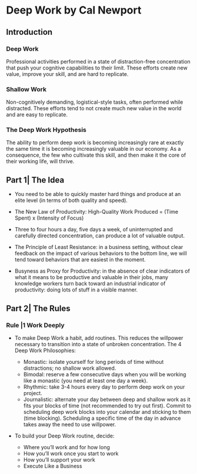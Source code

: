 # Deep Work by Cal Newport

## Introduction

### Deep Work

Professional activities performed in a state of distraction-free concentration that push your cognitive capabilities to their limit. These efforts create new value, improve your skill, and are hard to replicate.

### Shallow Work

Non-cognitively demanding, logistical-style tasks, often performed while distracted. These efforts tend to not create much new value in the world and are easy to replicate.

### The Deep Work Hypothesis

The ability to perform deep work is becoming increasingly rare at exactly the same time it is becoming increasingly valuable in our economy. As a consequence, the few who cultivate this skill, and then make it the core of their working life, will thrive.

## Part 1| The Idea

- You need to be able to quickly master hard things and produce at an elite level (in terms of both quality and speed).

- The New Law of Productivity: High-Quality Work Produced = (Time Spent) x (Intensity of Focus)

- Three to four hours a day, five days a week, of uninterrupted and carefully directed concentration, can produce a lot of valuable output.

- The Principle of Least Resistance: in a business setting, without clear feedback on the impact of various behaviors to the bottom line, we will tend toward behaviors that are easiest in the moment.

- Busyness as Proxy for Productivity: in the absence of clear indicators of what it means to be productive and valuable in their jobs, many knowledge workers turn back toward an industrial indicator of productivity: doing lots of stuff in a visible manner.

## Part 2| The Rules

### Rule |1 Work Deeply

- To make Deep Work a habit, add routines. This reduces the willpower necessary to transition into a state of unbroken concentration. The 4 Deep Work Philosophies:

  - Monastic: isolate yourself for long periods of time without distractions; no shallow work allowed.
  - Bimodal: reserve a few consecutive days when you will be working like a monastic (you need at least one day a week).
  - Rhythmic: take 3-4 hours every day to perform deep work on your project.
  - Journalistic: alternate your day between deep and shallow work as it fits your blocks of time (not recommended to try out first). Commit to scheduling deep work blocks into your calendar and sticking to them (time blocking). Scheduling a specific time of the day in advance takes away the need to use willpower.

- To build your Deep Work routine, decide:

  - Where you’ll work and for how long
  - How you’ll work once you start to work
  - How you’ll support your work
  - Execute Like a Business
